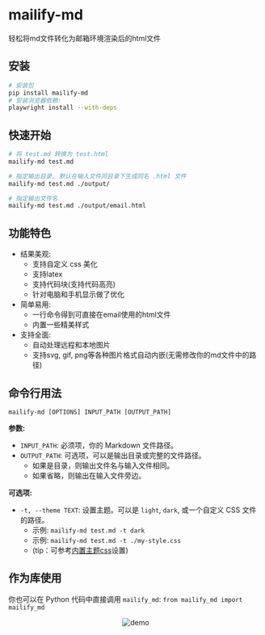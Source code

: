 # mailify-md

轻松将md文件转化为邮箱环境渲染后的html文件

## 安装
```bash
# 安装包
pip install mailify-md
# 安装浏览器依赖:
playwright install --with-deps
```

## 快速开始
```bash
# 将 test.md 转换为 test.html
mailify-md test.md

# 指定输出目录, 默认在输入文件同目录下生成同名 .html 文件
mailify-md test.md ./output/

# 指定输出文件名
mailify-md test.md ./output/email.html
```

## 功能特色
- 结果美观:
  - 支持自定义 css 美化
  - 支持latex
  - 支持代码块(支持代码高亮)
  - 针对电脑和手机显示做了优化
- 简单易用:
  - 一行命令得到可直接在email使用的html文件
  - 内置一些精美样式
- 支持全面:
  - 自动处理远程和本地图片
  - 支持svg, gif, png等各种图片格式自动内嵌(无需修改你的md文件中的路径)

## 命令行用法

`mailify-md [OPTIONS] INPUT_PATH [OUTPUT_PATH]`

**参数:**
- `INPUT_PATH`:  必须项，你的 Markdown 文件路径。
- `OUTPUT_PATH`: 可选项，可以是输出目录或完整的文件路径。
  - 如果是目录，则输出文件名与输入文件相同。
  - 如果省略，则输出在输入文件旁边。

**可选项:**
- `-t, --theme TEXT`:  设置主题。可以是 `light`, `dark`, 或一个自定义 CSS 文件的路径。
  - 示例: `mailify-md test.md -t dark`
  - 示例: `mailify-md test.md -t ./my-style.css`
  - (tip：可参考[内置主题css](./src/mailify_md/data/dark_style_bak.css)设置)

## 作为库使用

你也可以在 Python 代码中直接调用 `mailify_md`: `from mailify_md import mailify_md`




<!-- 
<p align="center" style="font-size: 1em; font-style: italic; background: linear-gradient(270deg, #ff8a00, #e52e71, #4a90e2, #43e97b); color: transparent; background-clip: text; font-weight: bold; margin: 4em 0;">
听说你要心仪的老登写邮件？<br>
还不快用 <span style="text-shadow: 0 0 1px rgb(250, 171, 0), 0 0 0px rgb(254, 51, 0);">mailify-md</span> 炫染你的E妹儿，多种花样送给亲。
</p> -->

<p align="center">
    <img src="./rsc/demo.svg" alt="demo" style="max-height: 50px;">
</p>
